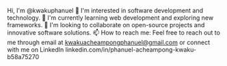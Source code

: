 Hi, I'm @kwakuphanuel
👀 I'm interested in software development and technology.
🌱 I'm currently learning web development and exploring new frameworks.
💞️ I'm looking to collaborate on open-source projects and innovative software solutions.
📫 How to reach me: Feel free to reach out to me through email at kwakuacheampongphanuel@gmail.com or connect with me on LinkedIn linkedin.com/in/phanuel-acheampong-kwaku-b58a75270

<!---
kwakuphanuel/kwakuphanuel is a ✨ special ✨ repository because its `README.md` (this file) appears on your GitHub profile.
You can click the Preview link to take a look at your changes.
--->
